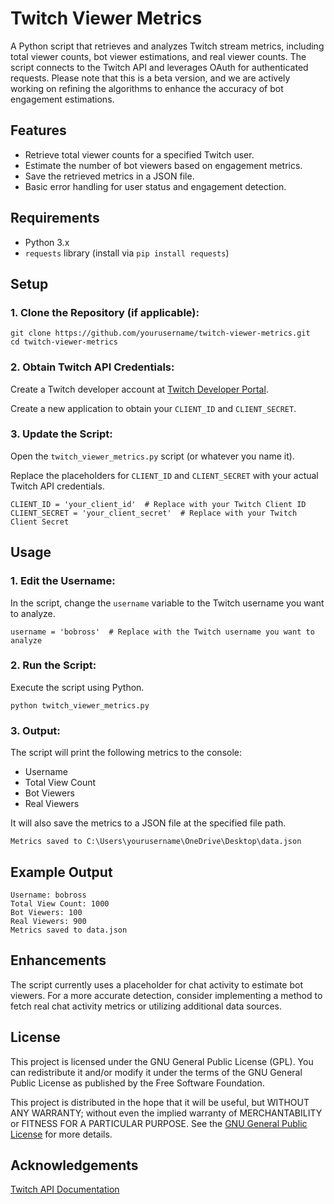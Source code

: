 <!DOCTYPE html>
<html lang="en">
<head>
    <meta charset="UTF-8">
    <meta name="viewport" content="width=device-width, initial-scale=1.0">
</head>
<body>

   <h1>Twitch Viewer Metrics</h1>
    <p>A Python script that retrieves and analyzes Twitch stream metrics, including total viewer counts, bot viewer estimations, and real viewer counts. The script connects to the Twitch API and leverages OAuth for authenticated requests. Please note that this is a beta version, and we are actively working on refining the algorithms to enhance the accuracy of bot engagement estimations.</p>
    <h2>Features</h2>
    <ul>
        <li>Retrieve total viewer counts for a specified Twitch user.</li>
        <li>Estimate the number of bot viewers based on engagement metrics.</li>
        <li>Save the retrieved metrics in a JSON file.</li>
        <li>Basic error handling for user status and engagement detection.</li>
    </ul>
    <h2>Requirements</h2>
    <ul>
        <li>Python 3.x</li>
        <li><code>requests</code> library (install via <code>pip install requests</code>)</li>
    </ul>
    <h2>Setup</h2>
    <h3>1. Clone the Repository (if applicable):</h3>
    <pre><code>git clone https://github.com/yourusername/twitch-viewer-metrics.git
cd twitch-viewer-metrics</code></pre>
    <h3>2. Obtain Twitch API Credentials:</h3>
    <p>Create a Twitch developer account at <a href="https://dev.twitch.tv/">Twitch Developer Portal</a>.</p>
    <p>Create a new application to obtain your <code>CLIENT_ID</code> and <code>CLIENT_SECRET</code>.</p>
    <h3>3. Update the Script:</h3>
    <p>Open the <code>twitch_viewer_metrics.py</code> script (or whatever you name it).</p>
    <p>Replace the placeholders for <code>CLIENT_ID</code> and <code>CLIENT_SECRET</code> with your actual Twitch API credentials.</p>
    <pre><code>CLIENT_ID = 'your_client_id'  # Replace with your Twitch Client ID
CLIENT_SECRET = 'your_client_secret'  # Replace with your Twitch Client Secret</code></pre>
    <h2>Usage</h2>
    <h3>1. Edit the Username:</h3>
    <p>In the script, change the <code>username</code> variable to the Twitch username you want to analyze.</p>
    <pre><code>username = 'bobross'  # Replace with the Twitch username you want to analyze</code></pre>
    <h3>2. Run the Script:</h3>
    <p>Execute the script using Python.</p>
    <pre><code>python twitch_viewer_metrics.py</code></pre>
    <h3>3. Output:</h3>
    <p>The script will print the following metrics to the console:</p>
    <ul>
        <li>Username</li>
        <li>Total View Count</li>
        <li>Bot Viewers</li>
        <li>Real Viewers</li>
    </ul>
    <p>It will also save the metrics to a JSON file at the specified file path.</p>
    <pre><code>Metrics saved to C:\Users\yourusername\OneDrive\Desktop\data.json</code></pre>
    <h2>Example Output</h2>
    <pre><code>Username: bobross
Total View Count: 1000
Bot Viewers: 100
Real Viewers: 900
Metrics saved to data.json</code></pre>
    <h2>Enhancements</h2>
    <p>The script currently uses a placeholder for chat activity to estimate bot viewers. For a more accurate detection, consider implementing a method to fetch real chat activity metrics or utilizing additional data sources.</p>
    <h2>License</h2>
    <p>This project is licensed under the GNU General Public License (GPL). You can redistribute it and/or modify it under the terms of the GNU General Public License as published by the Free Software Foundation.</p>
    <p>This project is distributed in the hope that it will be useful, but WITHOUT ANY WARRANTY; without even the implied warranty of MERCHANTABILITY or FITNESS FOR A PARTICULAR PURPOSE. See the <a href="https://www.gnu.org/licenses/gpl-3.0.html">GNU General Public License</a> for more details.</p>
    <h2>Acknowledgements</h2>
    <p><a href="https://dev.twitch.tv/docs/api/">Twitch API Documentation</a></p>
</body>
</html>


